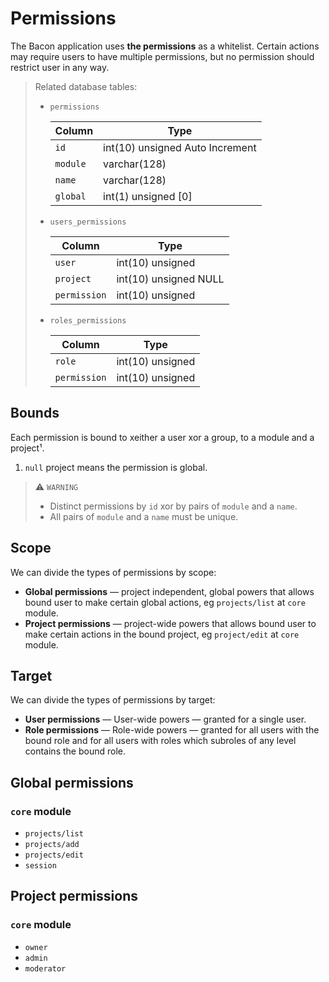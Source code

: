 # Permissions
The Bacon application uses **the permissions** as a whitelist. Certain actions may require users to have multiple permissions, but no permission should restrict user in any way.

> Related database tables:
> - `permissions`
>
> 	Column    | Type
> 	--------- | ----
> 	`id`      | int(10) unsigned Auto Increment
> 	`module`  | varchar(128)
> 	`name`    | varchar(128)
> 	`global`  | int(1) unsigned [0]
>
> - `users_permissions`
>
>	Column        | Type
>	------------- | ----
>	`user`        | int(10) unsigned
>	`project`     | int(10) unsigned NULL
>	`permission`  | int(10) unsigned
>
> - `roles_permissions`
>
>	Column        | Type
>	------------- | ----
>	`role`        | int(10) unsigned
>	`permission`  | int(10) unsigned

## Bounds
Each permission is bound to xeither a user xor a group, to a module and a project¹.
1. `null` project means the permission is global.

> ⚠️ `WARNING`
>
> - Distinct permissions by `id` xor by pairs of `module` and a `name`.
> - All pairs of `module` and a `name` must be unique.

## Scope
We can divide the types of permissions by scope:

- **Global permissions** — project independent, global powers that allows bound user to make certain global actions, eg `projects/list` at `core` module.
- **Project permissions** — project-wide powers that allows bound user to make certain actions in the bound project, eg `project/edit` at `core` module.

## Target
We can divide the types of permissions by target:

- **User permissions** — User-wide powers — granted for a single user.
- **Role permissions** — Role-wide powers — granted for all users with the bound role and for all users with roles which subroles of any level contains the bound role.

## Global permissions
### `core` module
- `projects/list`
- `projects/add`
- `projects/edit`
- `session`

## Project permissions
### `core` module
- `owner`
- `admin`
- `moderator`